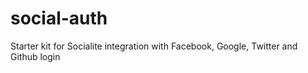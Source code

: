 # social-auth
Starter kit for Socialite integration with Facebook, Google, Twitter and Github login
